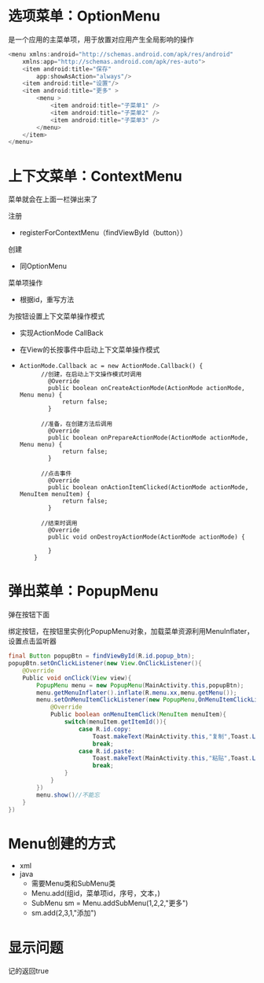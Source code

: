 # 选项菜单：OptionMenu

是一个应用的主菜单项，用于放置对应用产生全局影响的操作

```java
<menu xmlns:android="http://schemas.android.com/apk/res/android"
    xmlns:app="http://schemas.android.com/apk/res-auto">
    <item android:title="保存"
        app:showAsAction="always"/>
    <item android:title="设置"/>
    <item android:title="更多" >
        <menu >
            <item android:title="子菜单1" />
            <item android:title="子菜单2" />
            <item android:title="子菜单3" />
        </menu>
    </item>
</menu>
```

# 上下文菜单：ContextMenu

菜单就会在上面一栏弹出来了

注册

+ registerForContextMenu（findViewById（button））

创建

+ 同OptionMenu

菜单项操作

+ 根据id，重写方法

为按钮设置上下文菜单操作模式

+ 实现ActionMode CallBack

+ 在View的长按事件中启动上下文菜单操作模式

+ ```
  ActionMode.Callback ac = new ActionMode.Callback() {
  		//创建，在启动上下文操作模式时调用
          @Override
          public boolean onCreateActionMode(ActionMode actionMode, Menu menu) {
              return false;
          }
  		
  		//准备，在创建方法后调用
          @Override
          public boolean onPrepareActionMode(ActionMode actionMode, Menu menu) {
              return false;
          }
  		
  		//点击事件
          @Override
          public boolean onActionItemClicked(ActionMode actionMode, MenuItem menuItem) {
              return false;
          }
  		
  		//结束时调用
          @Override
          public void onDestroyActionMode(ActionMode actionMode) {
  
          }
      }
  ```

  

# 弹出菜单：PopupMenu

弹在按钮下面

绑定按钮，在按钮里实例化PopupMenu对象，加载菜单资源利用MenuInflater，设置点击监听器

```java
final Button popupBtn = findViewById(R.id.popup_btn);
popupBtn.setOnClickListener(new View.OnClickListener(){
	@Override
	Public void onClick(View view){
		PopupMenu menu = new PopupMenu(MainActivity.this,popupBtn);
		menu.getMenuInflater().inflate(R.menu.xx,menu.getMenu());
        menu.setOnMenuItemClickListener(new PopupMenu,OnMenuItemClickListener(){
            @Override
            Public boolean onMenuItemClick(MenuItem menuItem){
                switch(menuItem.getItemId()){
                    case R.id.copy:
                        Toast.makeText(MainActivity.this,"复制",Toast.LENGTH_SHORT).show();
                        break;
                    case R.id.paste:
                        Toast.makeText(MainActivity.this,"粘贴",Toast.LENGTH_SHORT).show();
                        break;
                }
            }
        })
		menu.show()//不能忘
	}
})
```



# Menu创建的方式

+ xml
+ java
  + 需要Menu类和SubMenu类
  + Menu.add(组id，菜单项id，序号，文本，)
  + SubMenu sm = Menu.addSubMenu(1,2,2,"更多")
  + sm.add(2,3,1,"添加")

# 显示问题

记的返回true